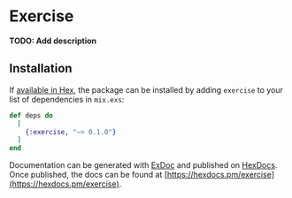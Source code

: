 # Exercise

**TODO: Add description**

## Installation

If [available in Hex](https://hex.pm/docs/publish), the package can be installed
by adding `exercise` to your list of dependencies in `mix.exs`:

```elixir
def deps do
  [
    {:exercise, "~> 0.1.0"}
  ]
end
```

Documentation can be generated with [ExDoc](https://github.com/elixir-lang/ex_doc)
and published on [HexDocs](https://hexdocs.pm). Once published, the docs can
be found at [https://hexdocs.pm/exercise](https://hexdocs.pm/exercise).

